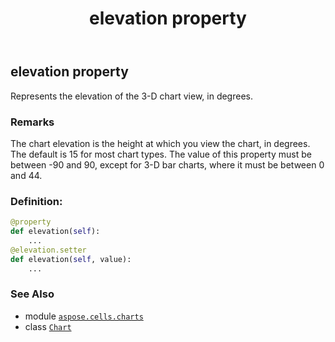 ﻿---
title: elevation property
second_title: Aspose.Cells for Python via .NET API References
description: 
type: docs
weight: 260
url: /aspose.cells.charts/chart/elevation/
is_root: false
---

## elevation property


Represents the elevation of the 3-D chart view, in degrees.

### Remarks 


The chart elevation is the height at which you view the chart, in degrees. 
The default is 15 for most chart types. 
The value of this property must be between -90 and 90, except for 3-D bar charts, where it must be between 0 and 44.
### Definition:
```python
@property
def elevation(self):
    ...
@elevation.setter
def elevation(self, value):
    ...
```

### See Also
* module [`aspose.cells.charts`](../../)
* class [`Chart`](/cells/python-net/aspose.cells.charts/chart)
